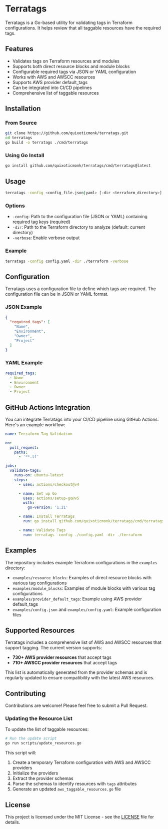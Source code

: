 # Terratags

Terratags is a Go-based utility for validating tags in Terraform configurations. It helps review that all taggable resources have the required tags.

## Features

- Validates tags on Terraform resources and modules
- Supports both direct resource blocks and module blocks
- Configurable required tags via JSON or YAML configuration
- Works with AWS and AWSCC resources
- Supports AWS provider default_tags
- Can be integrated into CI/CD pipelines
- Comprehensive list of taggable resources

## Installation

### From Source

```bash
git clone https://github.com/quixoticmonk/terratags.git
cd terratags
go build -o terratags ./cmd/terratags
```

### Using Go Install

```bash
go install github.com/quixoticmonk/terratags/cmd/terratags@latest
```

## Usage

```bash
terratags -config <config_file.json|yaml> [-dir <terraform_directory>] [-verbose]
```

### Options

- `-config`: Path to the configuration file (JSON or YAML) containing required tag keys (required)
- `-dir`: Path to the Terraform directory to analyze (default: current directory)
- `-verbose`: Enable verbose output

### Example

```bash
terratags -config config.yaml -dir ./terraform -verbose
```

## Configuration

Terratags uses a configuration file to define which tags are required. The configuration file can be in JSON or YAML format.

### JSON Example

```json
{
  "required_tags": [
    "Name",
    "Environment",
    "Owner",
    "Project"
  ]
}
```

### YAML Example

```yaml
required_tags:
  - Name
  - Environment
  - Owner
  - Project
```

## GitHub Actions Integration

You can integrate Terratags into your CI/CD pipeline using GitHub Actions. Here's an example workflow:

```yaml
name: Terraform Tag Validation

on:
  pull_request:
    paths:
      - '**.tf'

jobs:
  validate-tags:
    runs-on: ubuntu-latest
    steps:
      - uses: actions/checkout@v4

      - name: Set up Go
        uses: actions/setup-go@v5
        with:
          go-version: '1.21'

      - name: Install Terratags
        run: go install github.com/quixoticmonk/terratags/cmd/terratags@latest

      - name: Validate Tags
        run: terratags -config ./config.yaml -dir ./terraform
```

## Examples

The repository includes example Terraform configurations in the `examples` directory:

- `examples/resource_blocks`: Examples of direct resource blocks with various tag configurations
- `examples/module_blocks`: Examples of module blocks with various tag configurations
- `examples/provider_default_tags`: Example using AWS provider default_tags
- `examples/config.json` and `examples/config.yaml`: Example configuration files

## Supported Resources

Terratags includes a comprehensive list of AWS and AWSCC resources that support tagging. The current version supports:

- **730+ AWS provider resources** that accept tags
- **710+ AWSCC provider resources** that accept tags

This list is automatically generated from the provider schemas and is regularly updated to ensure compatibility with the latest AWS resources.

## Contributing

Contributions are welcome! Please feel free to submit a Pull Request.

### Updating the Resource List

To update the list of taggable resources:

```bash
# Run the update script
go run scripts/update_resources.go
```

This script will:
1. Create a temporary Terraform configuration with AWS and AWSCC providers
2. Initialize the providers
3. Extract the provider schemas
4. Parse the schemas to identify resources with `tags` attributes
5. Generate an updated `aws_taggable_resources.go` file

## License

This project is licensed under the MIT License - see the [LICENSE](LICENSE) file for details.
